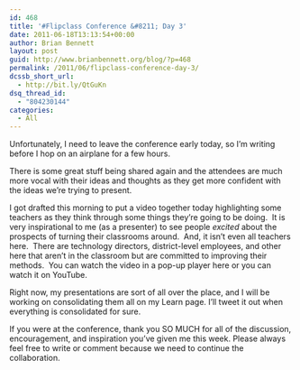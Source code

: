 ```yaml
---
id: 468
title: '#Flipclass Conference &#8211; Day 3'
date: 2011-06-18T13:13:54+00:00
author: Brian Bennett
layout: post
guid: http://www.brianbennett.org/blog/?p=468
permalink: /2011/06/flipclass-conference-day-3/
dcssb_short_url:
  - http://bit.ly/QtGuKn
dsq_thread_id:
  - "804230144"
categories:
  - All
---
```

Unfortunately, I need to leave the conference early today, so I&#8217;m writing before I hop on an airplane for a few hours.  

There is some great stuff being shared again and the attendees are much more vocal with their ideas and thoughts as they get more confident with the ideas we&#8217;re trying to present.

I got drafted this morning to put a video together today highlighting some teachers as they think through some things they&#8217;re going to be doing.  It is very inspirational to me (as a presenter) to see people _excited_ about the prospects of turning their classrooms around.  And, it isn&#8217;t even all teachers here.  There are technology directors, district-level employees, and other here that aren&#8217;t in the classroom but are committed to improving their methods.  You can watch the video in a pop-up player here or you can watch it on YouTube.

Right now, my presentations are sort of all over the place, and I will be working on consolidating them all on my Learn page. I&#8217;ll tweet it out when everything is consolidated for sure.

If you were at the conference, thank you SO MUCH for all of the discussion, encouragement, and inspiration you&#8217;ve given me this week. Please always feel free to write or comment because we need to continue the collaboration.